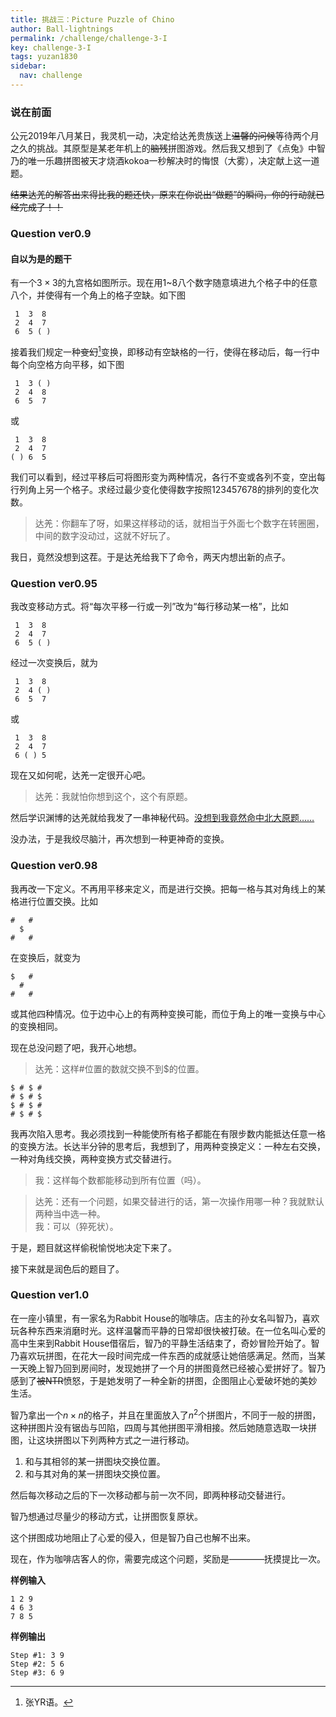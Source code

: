 ```yaml
---
title: 挑战三：Picture Puzzle of Chino
author: Ball-lightnings
permalink: /challenge/challenge-3-I
key: challenge-3-I
tags: yuzan1830
sidebar:
  nav: challenge
---
```


### 说在前面

公元2019年八月某日，我灵机一动，决定给达羌贵族送上~~温馨的问候~~等待两个月之久的挑战。其原型是某老年机上的~~脑残~~拼图游戏。然后我又想到了《点兔》中智乃的唯一乐趣拼图被天才烧酒kokoa一秒解决时的悔恨（大雾），决定献上这一道题。

~~结果达羌的解答出来得比我的题还快，原来在你说出“做题”的瞬间，你的行动就已经完成了！！~~

<!--more-->

### Question ver0.9

#### 自以为是的题干

有一个$3\times 3$的九宫格如图所示。现在用$1$~$8$八个数字随意填进九个格子中的任意八个，并使得有一个角上的格子空缺。如下图

     1  3  8
     2  4  7
     6  5 ( )

接着我们规定一种~~变幻~~[^change]变换，即移动有空缺格的一行，使得在移动后，每一行中每个向空格方向平移，如下图

     1  3 ( )
     2  4  8
     6  5  7

或

     1  3  8
     2  4  7
    ( ) 6  5

我们可以看到，经过平移后可将图形变为两种情况，各行不变或各列不变，空出每行列角上另一个格子。求经过最少变化使得数字按照123457678的排列的变化次数。

> 达羌：你翻车了呀，如果这样移动的话，就相当于外面七个数字在转圈圈，中间的数字没动过，这就不好玩了。

我日，竟然没想到这茬。于是达羌给我下了命令，两天内想出新的点子。

### Question ver0.95

我改变移动方式。将“每次平移一行或一列”改为“每行移动某一格”，比如

     1  3  8
     2  4  7
     6  5 ( )
 
经过一次变换后，就为

     1  3  8
     2  4 ( )
     6  5  7

或

     1  3  8
     2  4  7
     6 ( ) 5

现在又如何呢，达羌一定很开心吧。

> 达羌：我就怕你想到这个，这个有原题。

然后学识渊博的达羌就给我发了一串神秘代码。[没想到我竟然命中北大原题……](http://poj.org/problem?id=1077)

没办法，于是我绞尽脑汁，再次想到一种更神奇的变换。

### Question ver0.98

我再改一下定义。不再用平移来定义，而是进行交换。把每一格与其对角线上的某格进行位置交换。比如

    #   #
      $
    #   #

在变换后，就变为

    $   #
      #
    #   #

或其他四种情况。位于边中心上的有两种变换可能，而位于角上的唯一变换与中心的变换相同。

现在总没问题了吧，我开心地想。

> 达羌：这样#位置的数就交换不到$的位置。

    $ # $ #
    # $ # $
    $ # $ #
    # $ # $

我再次陷入思考。我必须找到一种能使所有格子都能在有限步数内能抵达任意一格的变换方法。长达半分钟的思考后，我想到了，用两种变换定义：一种左右交换，一种对角线交换，两种变换方式交替进行。

> 我：这样每个数都能移动到所有位置（吗）。

> 达羌：还有一个问题，如果交替进行的话，第一次操作用哪一种？我就默认两种当中选一种。
\
> 我：可以（猝死状）。

于是，题目就这样偷税愉悦地决定下来了。

接下来就是润色后的题目了。

### Question ver1.0

在一座小镇里，有一家名为Rabbit House的咖啡店。店主的孙女名叫智乃，喜欢玩各种东西来消磨时光。这样温馨而平静的日常却很快被打破。在一位名叫心爱的高中生来到Rabbit House借宿后，智乃的平静生活结束了，奇妙冒险开始了。智乃喜欢玩拼图，在花大一段时间完成一件东西的成就感让她倍感满足。然而，当某一天晚上智乃回到房间时，发现她拼了一个月的拼图竟然已经被心爱拼好了。智乃感到了~~被NTR~~愤怒，于是她发明了一种全新的拼图，企图阻止心爱破坏她的美妙生活。

智乃拿出一个$n\times n$的格子，并且在里面放入了$n^2$个拼图片，不同于一般的拼图，这种拼图片没有锯齿与凹陷，四周与其他拼图平滑相接。然后她随意选取一块拼图，让这块拼图以下列两种方式之一进行移动。

1. 和与其相邻的某一拼图块交换位置。
2. 和与其对角的某一拼图块交换位置。

然后每次移动之后的下一次移动都与前一次不同，即两种移动交替进行。

智乃想通过尽量少的移动方式，让拼图恢复原状。

这个拼图成功地阻止了心爱的侵入，但是智乃自己也解不出来。

现在，作为咖啡店客人的你，需要完成这个问题，奖励是————抚摸提比一次。

**样例输入**

    1 2 9
    4 6 3
    7 8 5

**样例输出**

    Step #1: 3 9
    Step #2: 5 6
    Step #3: 6 9

[^change]: 张YR语。
